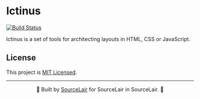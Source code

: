 # Ictinus

[![Build Status](https://travis-ci.com/sourcelair/ictinus.svg?branch=master)](https://travis-ci.com/sourcelair/ictinus)

Ictinus is a set of tools for architecting layouts in HTML, CSS or JavaScript.

## License

This project is [MIT Licensed](LICENSE).

---

<center>
  🌟 Built by <a href="https://www.sourcelair.com/">SourceLair</a> for SourceLair in SourceLair. 🌟
</center>
